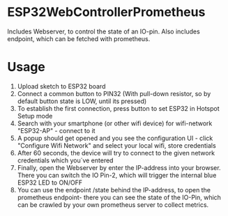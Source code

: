 # ESP32WebControllerPrometheus
Includes Webserver, to control the state of an IO-pin. Also includes endpoint, which can be fetched with prometheus.

# Usage
1. Upload sketch to ESP32 board
2. Connect a common button to PIN32 (With pull-down resistor, so by default button state is LOW, until its pressed)
3. To establish the first connection, press button to set ESP32 in Hotspot Setup mode
4. Search with your smartphone (or other wifi device) for wifi-network "ESP32-AP" - connect to it
5. A popup should get opened and you see the configuration UI - click "Configure Wifi Network" and select your local wifi, store credentials
6. After 60 seconds, the device will try to connect to the given network credentials which you´ve entered
7. Finally, open the Webserver by enter the IP-address into your browser. There you can switch the IO Pin-2, which will trigger the internal blue ESP32 LED to ON/OFF
8. You can use the endpoint /state behind the IP-address, to open the prometheus endpoint- there you can see the state of the IO-Pin, which can be crawled by your own prometheus server to collect metrics.